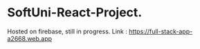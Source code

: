 # SoftUni-React-Project.
Hosted on firebase, still in progress.
Link : https://full-stack-app-a2668.web.app
